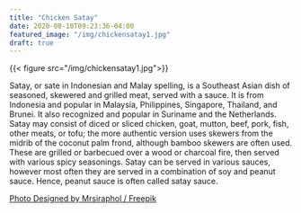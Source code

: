 ```yaml
---
title: "Chicken Satay"
date: 2020-08-10T09:23:36-04:00
featured_image: "/img/chickensatay1.jpg"
draft: true
---
```


{{< figure src="/img/chickensatay1.jpg">}}

Satay, or sate in Indonesian and Malay spelling, is a Southeast Asian dish of seasoned, skewered and grilled meat, served with a sauce. It is from Indonesia and popular in Malaysia, Philippines, Singapore, Thailand, and Brunei. It also recognized and popular in Suriname and the Netherlands. Satay may consist of diced or sliced chicken, goat, mutton, beef, pork, fish, other meats, or tofu; the more authentic version uses skewers from the midrib of the coconut palm frond, although bamboo skewers are often used. These are grilled or barbecued over a wood or charcoal fire, then served with various spicy seasonings. Satay can be served in various sauces, however most often they are served in a combination of soy and peanut sauce. Hence, peanut sauce is often called satay sauce.

[Photo Designed by Mrsiraphol / Freepik](http://www.freepik.com)